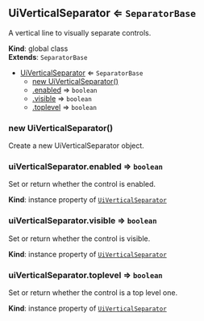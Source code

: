 
<a id="uiverticalseparator"></a>
## UiVerticalSeparator ⇐ <code>SeparatorBase</code>
A vertical line to visually separate controls.

**Kind**: global class  
**Extends**: <code>SeparatorBase</code>  

* [UiVerticalSeparator](#UiVerticalSeparator) ⇐ <code>SeparatorBase</code>
    * [new UiVerticalSeparator()](#new_UiVerticalSeparator_new)
    * [.enabled](#UiVerticalSeparator_enabled) ⇒ <code>boolean</code>
    * [.visible](#UiVerticalSeparator_visible) ⇒ <code>boolean</code>
    * [.toplevel](#UiVerticalSeparator_toplevel) ⇒ <code>boolean</code>


<a id="new_uiverticalseparator_new"></a>
### new UiVerticalSeparator()
Create a new UiVerticalSeparator object.


<a id="uiverticalseparator_enabled"></a>
### uiVerticalSeparator.enabled ⇒ <code>boolean</code>
Set or return whether the control is enabled.

**Kind**: instance property of [<code>UiVerticalSeparator</code>](#UiVerticalSeparator)  

<a id="uiverticalseparator_visible"></a>
### uiVerticalSeparator.visible ⇒ <code>boolean</code>
Set or return whether the control is visible.

**Kind**: instance property of [<code>UiVerticalSeparator</code>](#UiVerticalSeparator)  

<a id="uiverticalseparator_toplevel"></a>
### uiVerticalSeparator.toplevel ⇒ <code>boolean</code>
Set or return whether the control is a top level one.

**Kind**: instance property of [<code>UiVerticalSeparator</code>](#UiVerticalSeparator)  
